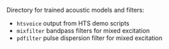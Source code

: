 Directory for trained acoustic models and filters:
 - `htsvoice` output from HTS demo scripts
 - `mixfilter` bandpass filters for mixed excitation
 - `pdfilter` pulse dispersion filter for mixed excitation
